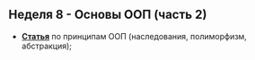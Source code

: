 ## Неделя 8 - Основы ООП (часть 2) 

- [**Статья**](https://github.com/DSFBL/1_python_public/blob/main/lesson_8/8_OOP_pt2.ipynb) по принципам ООП (наследования, полиморфизм, абстракция);

